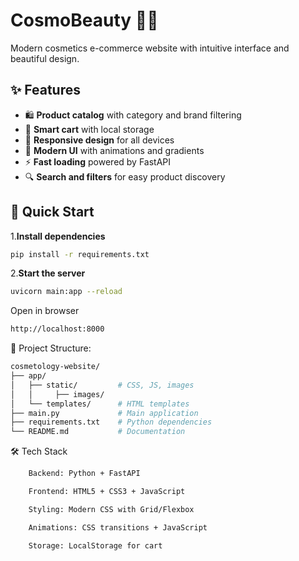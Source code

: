 # CosmoBeauty 🧴💄

Modern cosmetics e-commerce website with intuitive interface and beautiful design.

## ✨ Features

- 🛍️ **Product catalog** with category and brand filtering
- 🛒 **Smart cart** with local storage
- 📱 **Responsive design** for all devices
- 🎨 **Modern UI** with animations and gradients
- ⚡ **Fast loading** powered by FastAPI
- 🔍 **Search and filters** for easy product discovery

## 🚀 Quick Start

1.**Install dependencies**
```bash
pip install -r requirements.txt
```

2.**Start the server**
```bash
uvicorn main:app --reload
```

Open in browser
```bash
http://localhost:8000
```

📁 Project Structure:
```bash
cosmetology-website/
├── app/
│   ├── static/         # CSS, JS, images
│   │     ├── images/
│   └── templates/      # HTML templates
├── main.py             # Main application
├── requirements.txt    # Python dependencies
└── README.md           # Documentation
```

🛠️ Tech Stack
```bash
    Backend: Python + FastAPI

    Frontend: HTML5 + CSS3 + JavaScript

    Styling: Modern CSS with Grid/Flexbox

    Animations: CSS transitions + JavaScript

    Storage: LocalStorage for cart
```